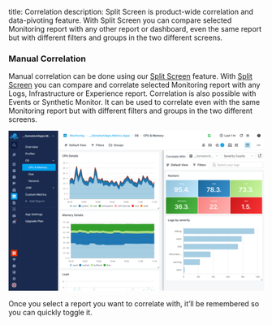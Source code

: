 title: Correlation
description: Split Screen is product-wide correlation and data-pivoting feature. With Split Screen you can compare selected Monitoring report with any other report or dashboard, even the same report but with different filters and groups in the two different screens.

### Manual Correlation

Manual correlation can be done using our [Split Screen](../guide/split-screen) feature. With [Split Screen](../guide/split-screen) you can compare and correlate selected Monitoring report with any Logs, Infrastructure or Experience report. Correlation is also possible with Events or Synthetic Monitor. It can be used to correlate even with the same Monitoring report but with different filters and groups in the two different screens.

![Correlate Monitoring with Logs in Split Screen](../images/guide/split-screen/monitoring-logs.png)

Once you select a report you want to correlate with, it’ll be remembered so you can quickly toggle it.

